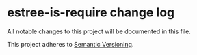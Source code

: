 # estree-is-require change log

All notable changes to this project will be documented in this file.

This project adheres to [Semantic Versioning](http://semver.org/).
